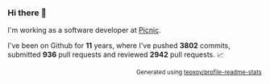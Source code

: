 ### Hi there 👋

I'm working as a software developer at [Picnic](https://github.com/PicnicSupermarket).

I've been on Github for **11** years, where I've pushed **3802** commits, 
submitted **936** pull requests and reviewed **2942** pull requests. 📈

<p align="right"><sub>Generated using <a href="https://github.com/marketplace/actions/profile-readme-stats">teoxoy/profile-readme-stats</a></sub></p>
